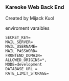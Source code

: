 <h3> Kareoke Web Back End </h3>
<span> Created by Mijack Kuol </span>

enviroment varaibles

```
SECRET_KEY=
MAIL_SERVER=
MAIL_USERNAME=
MAIL_PASSWORD=
FRONTEND_DOMAIN=
ALLOWED_ORIGINS=*,
MODE=development
DATABASE_URL =
RATE_LIMIT_STORAGE=
```
